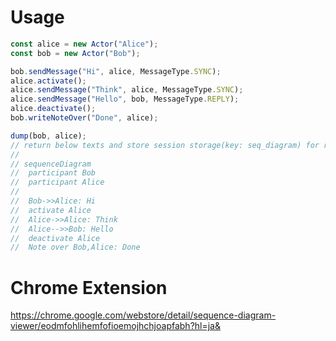 # Usage
```javascript
const alice = new Actor("Alice");
const bob = new Actor("Bob");

bob.sendMessage("Hi", alice, MessageType.SYNC);
alice.activate();
alice.sendMessage("Think", alice, MessageType.SYNC);
alice.sendMessage("Hello", bob, MessageType.REPLY);
alice.deactivate();
bob.writeNoteOver("Done", alice);

dump(bob, alice);
// return below texts and store session storage(key: seq_diagram) for rendering diagram with chrome extension
// 
// sequenceDiagram
// 	participant Bob
// 	participant Alice
// 	
// 	Bob->>Alice: Hi
// 	activate Alice
// 	Alice->>Alice: Think
// 	Alice-->>Bob: Hello
// 	deactivate Alice
//	Note over Bob,Alice: Done
```

# Chrome Extension
https://chrome.google.com/webstore/detail/sequence-diagram-viewer/eodmfohlihemfofioemojhchjoapfabh?hl=ja&
